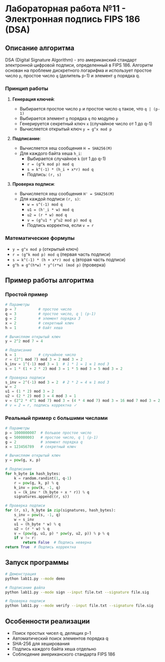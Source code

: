 # Лабораторная работа №11 - Электронная подпись FIPS 186 (DSA)

## Описание алгоритма

DSA (Digital Signature Algorithm) - это американский стандарт электронной цифровой подписи, определенный в FIPS 186. Алгоритм основан на проблеме дискретного логарифма и использует простое число `p`, простое число `q` (делитель p-1) и элемент `g` порядка q.

### Принцип работы

1. **Генерация ключей**:
   - Выбирается простое число `p` и простое число `q` такое, что `q | (p-1)`
   - Выбирается элемент `g` порядка `q` по модулю `p`
   - Генерируется секретный ключ `x` (случайное число от 1 до q-1)
   - Вычисляется открытый ключ `y = g^x mod p`

2. **Подписание**:
   - Вычисляется хеш сообщения `H = SHA256(M)`
   - Для каждого байта хеша `h_i`:
     - Выбирается случайное `k` (от 1 до q-1)
     - `r = (g^k mod p) mod q`
     - `s = k^(-1) * (h_i + x*r) mod q`
     - Подпись: `(r, s)`

3. **Проверка подписи**:
   - Вычисляется хеш сообщения `H' = SHA256(M)`
   - Для каждой подписи `(r, s)`:
     - `w = s^(-1) mod q`
     - `u1 = (h'_i * w) mod q`
     - `u2 = (r * w) mod q`
     - `v = (g^u1 * y^u2 mod p) mod q`
     - Подпись корректна, если `v = r`

### Математические формулы

- `y = g^x mod p` (открытый ключ)
- `r = (g^k mod p) mod q` (первая часть подписи)
- `s = k^(-1) * (h + x*r) mod q` (вторая часть подписи)
- `g^h ≡ g^(h*w) * y^(r*w) (mod p)` (проверка)

## Пример работы алгоритма

### Простой пример

```python
# Параметры
p = 7          # простое число
q = 3          # простое число, q | (p-1)
g = 2          # элемент порядка 3
x = 2          # секретный ключ
h = 1          # байт хеша

# Вычисляем открытый ключ
y = 2^2 mod 7 = 4

# Подписание
k = 1          # случайное число
r = (2^1 mod 7) mod 3 = 2 mod 3 = 2
k_inv = 1^(-1) mod 3 = 1  # 1 * 1 = 1 ≡ 1 mod 3
s = 1 * (1 + 2 * 2) mod 3 = 1 * 5 mod 3 = 5 mod 3 = 2

# Проверка подписи
s_inv = 2^(-1) mod 3 = 2  # 2 * 2 = 4 ≡ 1 mod 3
w = 2
u1 = (1 * 2) mod 3 = 2
u2 = (2 * 2) mod 3 = 4 mod 3 = 1
v = (2^2 * 4^1 mod 7) mod 3 = (4 * 4 mod 7) mod 3 = 16 mod 7 mod 3 = 2 mod 3 = 2
# v = 2 = r, подпись корректна ✓
```

### Реальный пример с большими числами

```python
# Параметры
p = 1000000007  # большое простое число
q = 500000003   # простое число, q | (p-1)
g = 2           # элемент порядка q
x = 123456789   # секретный ключ

# Вычисляем открытый ключ
y = pow(g, x, p)

# Подписание
for h_byte in hash_bytes:
    k = random.randint(1, q-1)
    r = pow(g, k, p) % q
    k_inv = pow(k, -1, q)
    s = (k_inv * (h_byte + x * r)) % q
    signatures.append((r, s))

# Проверка подписи
for (r, s), h_byte in zip(signatures, hash_bytes):
    s_inv = pow(s, -1, q)
    w = s_inv
    u1 = (h_byte * w) % q
    u2 = (r * w) % q
    v = (pow(g, u1, p) * pow(y, u2, p)) % p % q
    if v != r:
        return False  # Подпись неверна
return True  # Подпись корректна
```

## Запуск программы

```bash
# Демонстрация
python lab11.py --mode demo

# Подписание файла
python lab11.py --mode sign --input file.txt --signature file.sig

# Проверка подписи
python lab11.py --mode verify --input file.txt --signature file.sig
```

## Особенности реализации

- Поиск простых чисел q, делящих p-1
- Автоматический поиск элементов порядка q
- SHA-256 для хеширования
- Подпись каждого байта хеша отдельно
- Соблюдение американского стандарта FIPS 186
